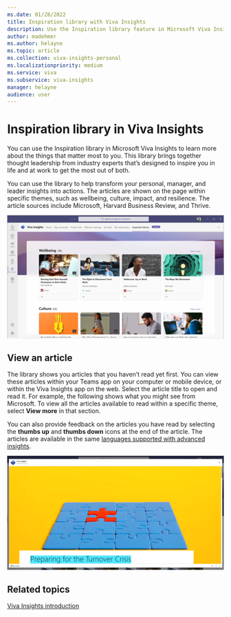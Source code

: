 ```yaml
---
ms.date: 01/28/2022
title: Inspiration library with Viva Insights 
description: Use the Inspiration library feature in Microsoft Viva Insights
author: madehmer
ms.author: helayne
ms.topic: article
ms.collection: viva-insights-personal
ms.localizationpriority: medium 
ms.service: viva
ms.subservice: viva-insights
manager: helayne
audience: user
---
```


# Inspiration library in Viva Insights

You can use the Inspiration library in Microsoft Viva Insights to learn more about the things that matter most to you. This library brings together thought leadership from industry experts that’s designed to inspire you in life and at work to get the most out of both.

You can use the library to help transform your personal, manager, and leader insights into actions. The articles are shown on the page within specific themes, such as wellbeing, culture, impact, and resilience. The article sources include Microsoft, Harvard Business Review, and Thrive.

![Inspiration library page.](../images/inspire.png)

## View an article

The library shows you articles that you haven’t read yet first. You can view these articles within your Teams app on your computer or mobile device, or within the Viva Insights app on the web. Select the article title to open and read it. For example, the following shows what you might see from Microsoft. To view all the articles available to read within a specific theme, select **View more** in that section.

You can also provide feedback on the articles you have read by selecting the **thumbs up** and **thumbs down** icons at the end of the article. The articles are available in the same [languages supported with advanced insights](../../advanced/reference/supported-languages.md).

![Inspiration story details.](../images/inspire-2.png)

## Related topics

[Viva Insights introduction](viva-teams-app.md)

